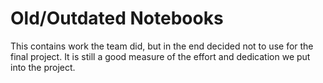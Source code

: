 # Old/Outdated Notebooks

This contains work the team did, but in the end decided not to use for the final project. It is still a good measure of the effort and dedication we put into the project.
